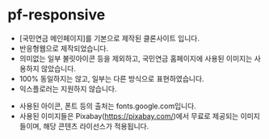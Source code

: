 # pf-responsive

- [국민연금 메인페이지]를 기본으로 제작된 클론사이트 입니다.
- 반응형웹으로 제작되었습니다.
- 의미없는 일부 불릿아이콘 등을 제외하고, 국민연금 홈페이지에 사용된 이미지는 사용하지 않았습니다.
- 100% 동일하지는 않고, 일부는 다른 방식으로 표현하였습니다.
- 익스플로러는 지원하지 않습니다.

* 사용된 아이콘, 폰트 등의 출처는 fonts.google.com입니다.
* 사용된 이미지들은 Pixabay(https://pixabay.com/)에서 무료로 제공되는 이미지들이며, 해당 콘텐츠 라이선스가 적용됩니다.
